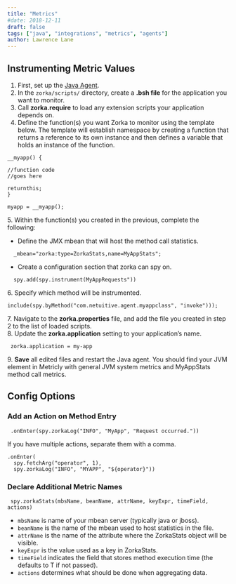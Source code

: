 ```yaml
---
title: "Metrics"
#date: 2018-12-11
draft: false
tags: ["java", "integrations", "metrics", "agents"]
author: Lawrence Lane
---
```


## Instrumenting Metric Values
1. First, set up the [Java Agent][1].
2. In the `zorka/scripts/` directory, create a **.bsh file** for the application you want to monitor.
3. Call **zorka.require** to load any extension scripts your application depends on.
4. Define the function(s) you want Zorka to monitor using the template below. The template will establish namespace by creating a function that returns a reference to its own instance and then defines a variable that holds an instance of the function.

```
__myapp() {

//function code
//goes here

returnthis;
}

myapp = __myapp();
```
5\. Within the function(s) you created in the previous, complete the following:

  - Define the JMX mbean that will host the method call statistics.

  ```
    _mbean="zorka:type=ZorkaStats,name=MyAppStats";
  ```
  - Create a configuration section that zorka can spy on.

  ```
    spy.add(spy.instrument(MyAppRequests"))
  ```
6\. Specify which method will be instrumented.

```
include(spy.byMethod("com.netuitive.agent.myappclass", "invoke")));
```
7\.  Navigate to the **zorka.properties** file, and add the file you created in step 2 to the list of loaded scripts.  
8. Update the **zorka.application** setting to your application’s name.

```
 zorka.application = my-app
```
9\. **Save** all edited files and restart the Java agent. You should find your JVM element in Metricly with general JVM system metrics and MyAppStats method call metrics.

## Config Options

### Add an Action on Method Entry


```
 .onEnter(spy.zorkaLog("INFO", "MyApp", "Request occurred."))
 ```
If you have multiple actions, separate them with a comma.

 ```
 .onEnter(
   spy.fetchArg("operator", 1),
   spy.zorkaLog("INFO", "MYAPP", "${operator}"))
 ```

### Declare Additional Metric Names

```
 spy.zorkaStats(mbsName, beanName, attrName, keyExpr, timeField, actions)
```
- `mbsName` is name of your mbean server (typically java or jboss).
- `beanName` is the name of the mbean used to host statistics in the file.
- `attrName` is the name of the attribute where the ZorkaStats object will be visible.
- `keyExpr` is the value used as a key in ZorkaStats.
- `timeField` indicates the field that stores method execution time (the defaults to T if not passed).
- `actions` determines what should be done when aggregating data.


[1]: /integrations/agents/java-agent
